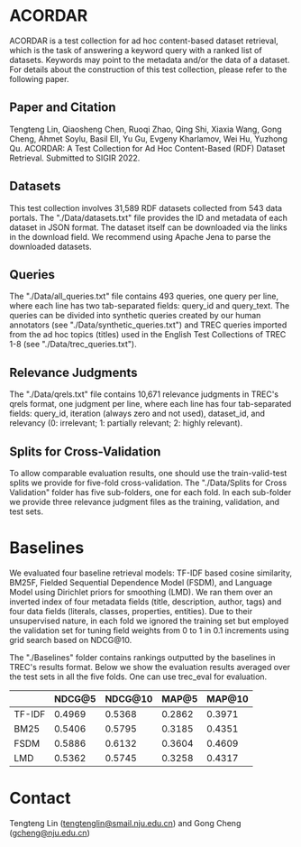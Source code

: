 # ACORDAR

ACORDAR is a test collection for ad hoc content-based dataset retrieval, which is the task of answering a keyword query with a ranked list of datasets. Keywords may point to the metadata and/or the data of a dataset. For details about the construction of this test collection, please refer to the following paper.

## Paper and Citation

Tengteng Lin, Qiaosheng Chen, Ruoqi Zhao, Qing Shi, Xiaxia Wang, Gong Cheng, Ahmet Soylu, Basil Ell, Yu Gu, Evgeny Kharlamov, Wei Hu, Yuzhong Qu. ACORDAR: A Test Collection for Ad Hoc Content-Based (RDF) Dataset Retrieval. Submitted to SIGIR 2022.

## Datasets

This test collection involves 31,589 RDF datasets collected from 543 data portals. The "./Data/datasets.txt" file provides the ID and metadata of each dataset in JSON format. The dataset itself can be downloaded via the links in the download field. We recommend using Apache Jena to parse the downloaded datasets.

## Queries

The "./Data/all_queries.txt" file contains 493 queries, one query per line, where each line has two tab-separated fields: query_id and query_text. The queries can be divided into synthetic queries created by our human annotators (see "./Data/synthetic_queries.txt") and TREC queries imported from the ad hoc topics (titles) used in the English Test Collections of TREC 1-8 (see "./Data/trec_queries.txt").

## Relevance Judgments

The "./Data/qrels.txt" file contains 10,671 relevance judgments in TREC's qrels format, one judgment per line, where each line has four tab-separated fields: query_id, iteration (always zero and not used), dataset_id, and relevancy (0: irrelevant; 1: partially relevant; 2: highly relevant).

## Splits for Cross-Validation

To allow comparable evaluation results, one should use the train-valid-test splits we provide for five-fold cross-validation. The "./Data/Splits for Cross Validation" folder has five sub-folders, one for each fold. In each sub-folder we provide three relevance judgment files as the training, validation, and test sets.

# Baselines

We evaluated four baseline retrieval models: TF-IDF based cosine similarity, BM25F, Fielded Sequential Dependence Model (FSDM), and Language Model using Dirichlet priors for smoothing (LMD). We ran them over an inverted index of four metadata fields (title, description, author, tags) and four data fields (literals, classes, properties, entities). Due to their unsupervised nature, in each fold we ignored the training set but employed the validation set for tuning field weights from 0 to 1 in 0.1 increments using grid search based on NDCG@10.

The "./Baselines" folder contains rankings outputted by the baselines in TREC's results format. Below we show the evaluation results averaged over the test sets in all the five folds. One can use trec_eval for evaluation.

|          | NDCG@5 | NDCG@10 | MAP@5  | MAP@10 |
| -------- | ------ | ------- | ------ | ------ |
| TF-IDF   | 0.4969 | 0.5368  | 0.2862 | 0.3971 |
| BM25     | 0.5406 | 0.5795  | 0.3185 | 0.4351 |
| FSDM     | 0.5886 | 0.6132  | 0.3604 | 0.4609 |
| LMD      | 0.5362 | 0.5745  | 0.3258 | 0.4317 |

# Contact

Tengteng Lin (tengtenglin@smail.nju.edu.cn) and Gong Cheng (gcheng@nju.edu.cn)
